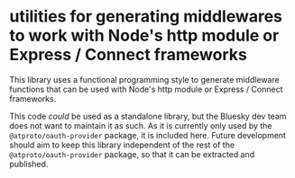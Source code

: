 # utilities for generating middlewares to work with Node's http module or Express / Connect frameworks

This library uses a functional programming style to generate middleware
functions that can be used with Node's http module or Express / Connect
frameworks.

This code _could_ be used as a standalone library, but the Bluesky dev team does
not want to maintain it as such. As it is currently only used by the
`@atproto/oauth-provider` package, it is included here. Future development
should aim to keep this library independent of the rest of the
`@atproto/oauth-provider` package, so that it can be extracted and published.

